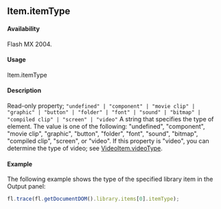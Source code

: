 ## Item.itemType

#### Availability

Flash MX 2004.

#### Usage

Item.itemType

#### Description

Read-only property; `"undefined" | "component" | "movie clip" | "graphic" | "button" | "folder" | "font" | "sound" | "bitmap" | "compiled clip" | "screen" | "video"` A string that specifies the type of element. The value is one of the following: "undefined", "component", "movie clip", "graphic", "button", "folder", "font", "sound", "bitmap", "compiled clip", "screen", or "video". If this property is "video", you can determine the type of video; see [VideoItem.videoType](../VideoItem_object/VideoItem6.md).

#### Example

The following example shows the type of the specified library item in the Output panel:

```javascript
fl.trace(fl.getDocumentDOM().library.items[0].itemType);
```
